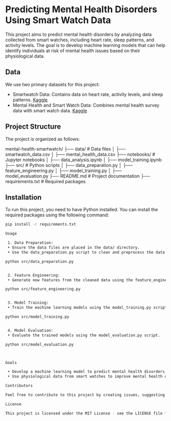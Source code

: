 # Predicting Mental Health Disorders Using Smart Watch Data
This project aims to predict mental health disorders by analyzing data collected from smart watches, including heart rate, sleep patterns, and activity levels. The goal is to develop machine learning models that can help identify individuals at risk of mental health issues based on their physiological data.

## Data
We use two primary datasets for this project:
- Smartwatch Data: Contains data on heart rate, activity levels, and sleep patterns. [Kaggle](https://www.kaggle.com/shubhendra19/smartwatch-data)
- Mental Health and Smart Watch Data: Combines mental health survey data with smart watch data. [Kaggle](https://www.kaggle.com/surajjha101/mental-health-and-smart-watch-data)

## Project Structure
The project is organized as follows:

mental-health-smartwatch/
├── data/                   # Data files
│   ├── smartwatch_data.csv
│   ├── mental_health_data.csv
├── notebooks/              # Jupyter notebooks
│   ├── data_analysis.ipynb
│   ├── model_training.ipynb
├── src/                    # Python scripts
│   ├── data_preparation.py
│   ├── feature_engineering.py
│   ├── model_training.py
│   ├── model_evaluation.py
├── README.md               # Project documentation
├── requirements.txt        # Required packages

## Installation
To run this project, you need to have Python installed. You can install the required packages using the following command:
```bash
pip install -r requirements.txt

Usage

 1. Data Preparation:
 • Ensure the data files are placed in the data/ directory.
 • Use the data_preparation.py script to clean and preprocess the data.

python src/data_preparation.py


 2. Feature Engineering:
 • Generate new features from the cleaned data using the feature_engineering.py script.

python src/feature_engineering.py


 3. Model Training:
 • Train the machine learning models using the model_training.py script.

python src/model_training.py


 4. Model Evaluation:
 • Evaluate the trained models using the model_evaluation.py script.

python src/model_evaluation.py



Goals

 • Develop a machine learning model to predict mental health disorders.
 • Use physiological data from smart watches to improve mental health diagnostics.

Contributors

Feel free to contribute to this project by creating issues, suggesting improvements, or submitting pull requests.

License

This project is licensed under the MIT License - see the LICENSE file for details.
